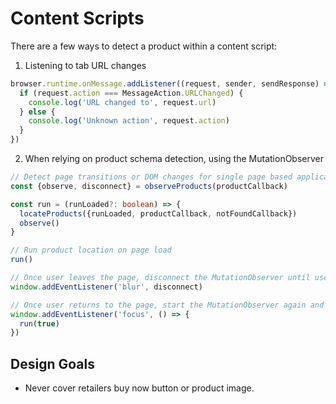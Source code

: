 # Content Scripts

There are a few ways to detect a product within a content script:

1. Listening to tab URL changes

```ts
browser.runtime.onMessage.addListener((request, sender, sendResponse) => {
  if (request.action === MessageAction.URLChanged) {
    console.log('URL changed to', request.url)
  } else {
    console.log('Unknown action', request.action)
  }
})
```

2. When relying on product schema detection, using the MutationObserver

```ts
// Detect page transitions or DOM changes for single page based applications.
const {observe, disconnect} = observeProducts(productCallback)

const run = (runLoaded?: boolean) => {
  locateProducts({runLoaded, productCallback, notFoundCallback})
  observe()
}

// Run product location on page load
run()

// Once user leaves the page, disconnect the MutationObserver until user returns to tab.
window.addEventListener('blur', disconnect)

// Once user returns to the page, start the MutationObserver again and re-process page for updated chrome action icon.
window.addEventListener('focus', () => {
  run(true)
})
```

## Design Goals

- Never cover retailers buy now button or product image.
